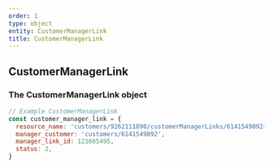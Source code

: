 ```yaml
---
order: 1
type: object
entity: CustomerManagerLink
title: CustomerManagerLink
---
```


## CustomerManagerLink

### The CustomerManagerLink object

```javascript
// Example CustomerManagerLink
const customer_manager_link = {
  resource_name: 'customers/9262111890/customerManagerLinks/6141549892~121665495',
  manager_customer: 'customers/6141549892',
  manager_link_id: 121665495,
  status: 2,
}
```
